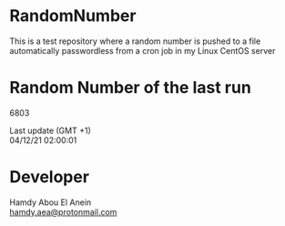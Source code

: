 # RandomNumber    
This is a test repository where a random number is pushed to a file automatically passwordless from a cron job in my Linux CentOS server    
# Random Number of the last run   
6803
      
Last update (GMT +1)    
04/12/21 02:00:01
# Developer    
Hamdy Abou El Anein   
hamdy.aea@protonmail.com
